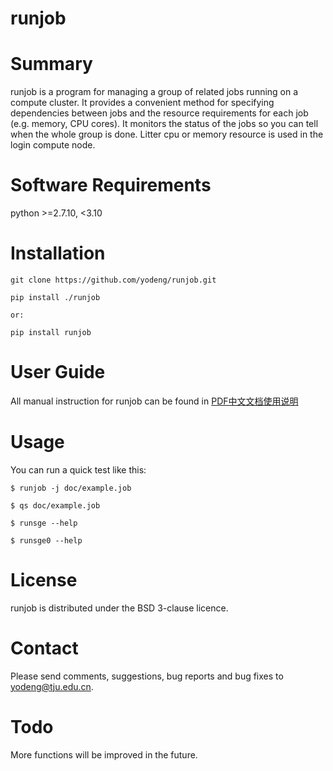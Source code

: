 runjob
========================

Summary
=======

runjob is a program for managing a group of related jobs running on a
compute cluster.  It provides a convenient method for specifying
dependencies between jobs and the resource requirements for each job
(e.g. memory, CPU cores). It monitors the status of the jobs so you
can tell when the whole group is done. Litter cpu or memory resource
is used in the login compute node.

Software Requirements
=====================

python >=2.7.10, <3.10

Installation
============

	git clone https://github.com/yodeng/runjob.git

	pip install ./runjob

	or:

	pip install runjob

User Guide
======
All manual instruction for runjob can be found in [PDF中文文档使用说明](https://github.com/yodeng/runjob/blob/master/doc/manual_instruction_for_runjob.pdf)

Usage
=====

You can run a quick test like this:

	$ runjob -j doc/example.job
    
	$ qs doc/example.job

	$ runsge --help

	$ runsge0 --help

License
=======

runjob is distributed under the BSD 3-clause licence.  

Contact
=======

Please send comments, suggestions, bug reports and bug fixes to
yodeng@tju.edu.cn.

Todo
=======

More functions will be improved in the future.

